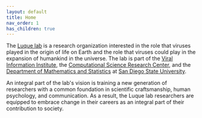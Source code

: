 ```yaml
---
layout: default
title: Home
nav_order: 1
has_children: true
---
```


The [Luque lab](https://www.luquelab.com) is a research organization interested in the role that viruses played in the origin of life on Earth and the role that viruses could play in the expansion of humankind in the universe. The lab is part of the [Viral Information Institute](https://viralization.org), the [Computational Science Research Center](http://www.csrc.sdsu.edu), and the [Department of Mathematics and Statistics](https://math.sdsu.edu) at [San Diego State University](https://www.sdsu.edu).

An integral part of the lab's vision is training a new generation of researchers with a common foundation in scientific craftsmanship, human psychology, and communication. As a result, the Luque lab researchers are equipped to embrace change in their careers as an integral part of their contribution to society.

